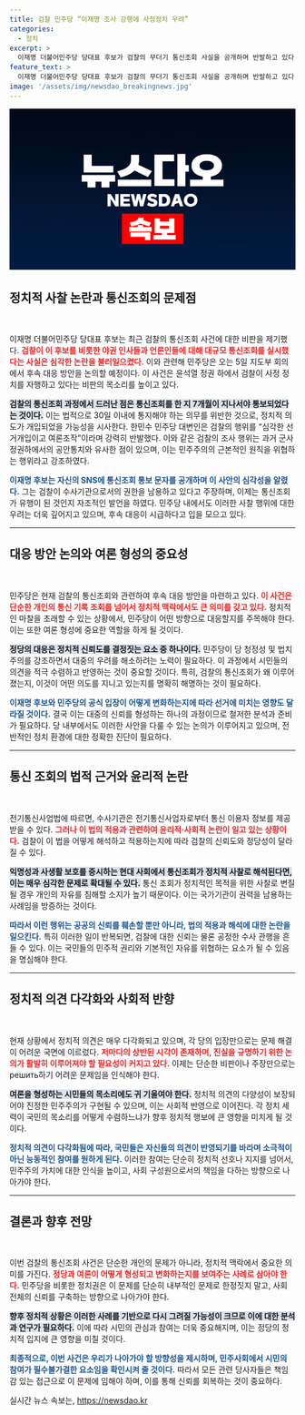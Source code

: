 ```yaml
---
title: 검찰 민주당 “이재명 조사 강행에 사정정치 우려”
categories:
  - 정치
excerpt: >
  이재명 더불어민주당 당대표 후보가 검찰의 무더기 통신조회 사실을 공개하며 반발하고 있다. 민주당은 통신조회의 규모와 적법성을 문제 삼으며 강력한 대응 방안을 논의할 예정이다. 윤석열 정부의 사정정치가 도를 넘었다는 비판이 쏟아지고 있다.
feature_text: >
  이재명 더불어민주당 당대표 후보가 검찰의 무더기 통신조회 사실을 공개하며 반발하고 있다. 민주당은 통신조회의 규모와 적법성을 문제 삼으며 강력한 대응 방안을 논의할 예정이다. 윤석열 정부의 사정정치가 도를 넘었다는 비판이 쏟아지고 있다.
image: '/assets/img/newsdao_breakingnews.jpg'
---
```


<p><img src="/assets/img/newsdao_breakingnews.jpg" alt="pcversion 속보" /></p>

<h2 data-ke-size="size26">정치적 사찰 논란과 통신조회의 문제점</h2>

<p data-ke-size="size16">&nbsp;</p>

<p>이재명 더불어민주당 당대표 후보는 최근 검찰의 통신조회 사건에 대한 비판을 제기했다. <b><span style="color: #ee2323;">검찰이 이 후보를 비롯한 야권 인사들과 언론인들에 대해 대규모 통신조회를 실시했다는 사실은 심각한 논란을 불러일으켰다.</span></b>  이와 관련해 민주당은 오는 5일 지도부 회의에서 후속 대응 방안을 논의할 예정이다. 이 사건은 윤석열 정권 하에서 검찰이 사정 정치를 자행하고 있다는 비판의 목소리를 높이고 있다.</p>

<p><b><span style="background-color: #21538527;">검찰의 통신조회 과정에서 드러난 점은 통신조회를 한 지 7개월이 지나서야 통보되었다는 것이다.</span></b> 이는 법적으로 30일 이내에 통지해야 하는 의무를 위반한 것으로, 정치적 의도가 개입되었을 가능성을 시사한다. 한민수 민주당 대변인은 검찰의 행위를 “심각한 선거개입이고 여론조작”이라며 강력히 반발했다. 이와 같은 검찰의 조사 행위는 과거 군사정권하에서의 공안통치와 유사한 점이 있으며, 이는 민주주의의 근본적인 원칙을 위협하는 행위라고 강조하였다.</p>

<p><b><span style="color: #1a5490;">이재명 후보는 자신의 SNS에 통신조회 통보 문자를 공개하며 이 사안의 심각성을 알렸다.</span></b> 그는 검찰이 수사기관으로서의 권한을 남용하고 있다고 주장하며, 이제는 통신조회가 유행이 된 것인지 자조적인 발언을 하였다. 민주당 내에서도 이러한 사찰 행위에 대한 우려는 더욱 깊어지고 있으며, 후속 대응이 시급하다고 입을 모으고 있다.</p>

<hr>

<h2 data-ke-size="size26">대응 방안 논의와 여론 형성의 중요성</h2>

<p data-ke-size="size16">&nbsp;</p>

<p>민주당은 현재 검찰의 통신조회와 관련하여 후속 대응 방안을 마련하고 있다. <b><span style="color: #ee2323;">이 사건은 단순한 개인의 통신 기록 조회를 넘어서 정치적 맥락에서도 큰 의미를 갖고 있다.</span></b> 정치적인 마찰을 초래할 수 있는 상황에서, 민주당이 어떤 방향으로 대응할지를 주목해야 한다. 이는 또한 여론 형성에 중요한 역할을 하게 될 것이다.</p>

<p><b><span style="background-color: #21538527;">정당의 대응은 정치적 신뢰도를 결정짓는 요소 중 하나이다.</span></b> 민주당이 당 청정성 및 법치주의를 강조하면서 대중의 우려를 해소하려는 노력이 필요하다. 이 과정에서 시민들의 의견을 적극 수렴하고 반영하는 것이 중요할 것이다. 특히, 검찰의 통신조회가 왜 이루어졌는지, 이것이 어떤 의도를 지니고 있는지를 명확히 해명하는 것이 필요하다.</p>

<p><b><span style="color: #1a5490;">이재명 후보와 민주당의 공식 입장이 어떻게 변화하는지에 따라 선거에 미치는 영향도 달라질 것이다.</span></b> 결국 이는 대중의 신뢰를 형성하는 하나의 과정이므로 철저한 분석과 준비가 필요하다. 당 내부에서도 이러한 사안을 다룰 수 있는 논의가 이루어지고 있으며, 전반적인 정치 환경에 대한 정확한 진단이 필요하다.</p>

<hr>

<h2 data-ke-size="size26">통신 조회의 법적 근거와 윤리적 논란</h2>

<p data-ke-size="size16">&nbsp;</p>

<p>전기통신사업법에 따르면, 수사기관은 전기통신사업자로부터 통신 이용자 정보를 제공받을 수 있다. <b><span style="color: #ee2323;">그러나 이 법의 적용과 관련하여 윤리적·사회적 논란이 일고 있는 상황이다.</span></b> 검찰이 이 법을 어떻게 해석하고 적용하는지에 따라 검찰의 신뢰도와 정당성이 달라질 수 있다.</p>

<p><b><span style="background-color: #21538527;">익명성과 사생활 보호를 중시하는 현대 사회에서 통신조회가 정치적 사찰로 해석된다면, 이는 매우 심각한 문제로 확대될 수 있다.</span></b> 통신 조회가 정치적인 목적을 위한 사찰로 변질될 경우 개인의 자유를 침해할 소지가 높기 때문이다. 이는 국가기관이 권력을 남용하는 사례임을 방증하는 것이다.</p>

<p><b><span style="color: #1a5490;">따라서 이런 행위는 공공의 신뢰를 훼손할 뿐만 아니라, 법의 적용과 해석에 대한 논란을 일으킨다.</span></b> 특히 이러한 일이 반복되면, 검찰에 대한 신뢰는 물론 공정한 수사 관행을 흔들 수 있다. 이는 국민들의 민주적 권리와 기본적인 자유를 위협하는 요소가 될 수 있음을 명심해야 한다.</p>

<hr>

<h2 data-ke-size="size26">정치적 의견 다각화와 사회적 반향</h2>

<p data-ke-size="size16">&nbsp;</p>

<p>현재 상황에서 정치적 의견은 매우 다각화되고 있으며, 각 당의 입장만으로는 문제 해결이 어려운 국면에 이르렀다. <b><span style="color: #ee2323;">저마다의 상반된 시각이 존재하며, 진실을 규명하기 위한 논의가 활발히 이루어져야 할 필요성이 커지고 있다.</span></b> 이제는 단순한 비판이나 주장만으로는 решить하기 어려운 문제임을 인식해야 한다.</p>

<p><b><span style="background-color: #21538527;">여론을 형성하는 시민들의 목소리에도 귀 기울여야 한다.</span></b> 정치적 의견의 다양성이 보장되어야 진정한 민주주의가 구현될 수 있으며, 이는 사회적 반영으로 이어진다. 각 정치 세력이 국민의 목소리를 어떻게 수렴하느냐가 향후 정치적 행보에 큰 영향을 미치게 될 것이다.</p>

<p><b><span style="color: #1a5490;">정치적 의견이 다각화됨에 따라, 국민들은 자신들의 의견이 반영되기를 바라며 소극적이 아닌 능동적인 참여를 원하게 된다.</span></b> 이러한 참여는 단순히 정치적 선호나 지지를 넘어서, 민주주의 가치에 대한 인식을 높이고, 사회 구성원으로서의 책임을 다하는 방향으로 나아가야 한다.</p>

<hr>

<h2 data-ke-size="size26">결론과 향후 전망</h2>

<p data-ke-size="size16">&nbsp;</p>

<p>이번 검찰의 통신조회 사건은 단순한 개인의 문제가 아니라, 정치적 맥락에서 중요한 의미를 가진다. <b><span style="color: #ee2323;">정당과 여론이 어떻게 형성되고 변화하는지를 보여주는 사례로 삼아야 한다.</span></b> 민주당을 비롯한 정치권은 이 문제를 단순히 내부적인 문제로 한정짓지 말고, 사회 전체의 신뢰를 구축하는 방향으로 나아가야 한다.</p>

<p><b><span style="background-color: #21538527;">향후 정치적 상황은 이러한 사례를 기반으로 다시 그려질 가능성이 크므로 이에 대한 분석과 연구가 필요하다.</span></b> 이에 따라 시민의 관심과 참여는 더욱 중요해지며, 이는 정당의 정치적 입지에 큰 영향을 미칠 것이다.</p>

<p><b><span style="color: #1a5490;">최종적으로, 이번 사건은 우리가 나아가야 할 방향성을 제시하며, 민주사회에서 시민의 참여가 필수불가결한 요소임을 확인시켜 줄 것이다.</span></b> 따라서 모든 관련 당사자들은 책임감 있는 접근으로 이 문제에 임해야 하며, 이를 통해 신뢰를 회복하는 것이 중요하다.</p>
실시간 뉴스 속보는, <a href="https://newsdao.kr" rel="dofollow">https://newsdao.kr</a>


